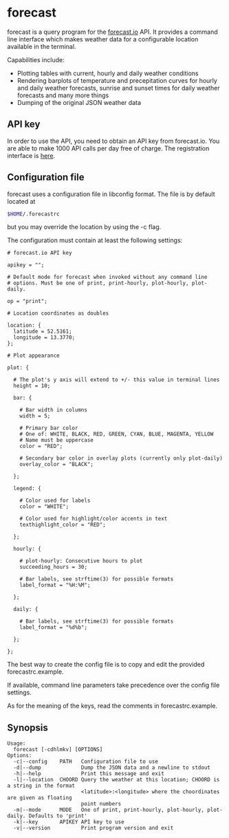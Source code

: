 # forecast

forecast is a query program for the [forecast.io](https://forecast.io)
API. It provides a command line interface which makes weather data for a
configurable location available in the terminal.

Capabilities include:

* Plotting tables with current, hourly and daily weather conditions
* Rendering barplots of temperature and precepitation curves for hourly
  and daily weather forecasts, sunrise and sunset times for daily
  weather forecasts and many more things
* Dumping of the original JSON weather data

## API key

In order to use the API, you need to obtain an API key from forecast.io.
You are able to make 1000 API calls per day free of charge. The
registration interface is [here](https://developer.forecast.io/).

## Configuration file

forecast uses a configuration file in libconfig format. The file is by
default located at
```sh
$HOME/.forecastrc
```
but you may override the location by using the -c flag.

The configuration must contain at least the following settings:

```
# forecast.io API key

apikey = "";

# Default mode for forecast when invoked without any command line
# options. Must be one of print, print-hourly, plot-hourly, plot-daily.

op = "print";

# Location coordinates as doubles

location: {
  latitude = 52.5161;
  longitude = 13.3770;
};

# Plot appearance

plot: {

  # The plot's y axis will extend to +/- this value in terminal lines
  height = 10;

  bar: {

    # Bar width in columns
    width = 5;

    # Primary bar color
    # One of: WHITE, BLACK, RED, GREEN, CYAN, BLUE, MAGENTA, YELLOW
    # Name must be uppercase
    color = "RED";

    # Secondary bar color in overlay plots (currently only plot-daily)
    overlay_color = "BLACK";

  };

  legend: {

    # Color used for labels
    color = "WHITE";

    # Color used for highlight/color accents in text
    texthighlight_color = "RED";

  };

  hourly: {

    # plot-hourly: Consecutive hours to plot
    succeeding_hours = 30;

    # Bar labels, see strftime(3) for possible formats
    label_format = "%H:%M";

  };

  daily: {

    # Bar labels, see strftime(3) for possible formats
    label_format = "%d%b";

  };

};
```

The best way to create the config file is to copy and edit the provided
forecastrc.example.

If available, command line parameters take precedence over the config
file settings.

As for the meaning of the keys, read the comments in forecastrc.example.

## Synopsis

```
Usage:
  forecast [-cdhlmkv] [OPTIONS]
Options:
  -c|--config    PATH   Configuration file to use
  -d|--dump             Dump the JSON data and a newline to stdout
  -h|--help             Print this message and exit
  -l|--location  CHOORD Query the weather at this location; CHOORD is a string in the format
                        <latitude>:<longitude> where the choordinates are given as floating
                        point numbers
  -m|--mode      MODE   One of print, print-hourly, plot-hourly, plot-daily. Defaults to 'print'
  -k|--key       APIKEY API key to use
  -v|--version          Print program version and exit
```
